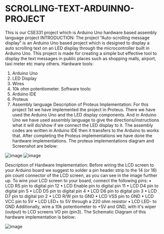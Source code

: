 # SCROLLING-TEXT-ARDUINNO-PROJECT
This is our CSE331 project which is Arduino Uno hardware based assembly language project
INTRODUCTION:
The project “Auto-scrolling message display” is an Arduino Uno based project which is designed to display a auto scrolling text on an LED display through the microcontroller built in Arduino Uno. This project is made for creating a simple but effective tool to display the text messages in public places such as shopping malls, airport, taxi meter etc many others.
Hardware tools:
1.	Arduino Uno
2.	LED Display
3.	Wires
4.	10k ohm potentiometer.
Software tools:
1.	Arduino IDE
2.	Proteus
3.	Assembly language
Description of Proteus Implementation:
For this project 1st we have implemented the project in Proteus. There we have used the Arduino Uno and the LED display components. And in Arduino Uno we have used assembly language to give the directions/instructions what it will do/show if we connect the LED display to it. The assembly codes are written in Arduino IDE then it transfers to the Arduino to works that.
 After completing the Proteus implementations we have done the hardware implementations.
The proteus implementations diagram and Screenshot are below:
 
![image](https://github.com/BushraOnika/SCROLLING-TEXT-ARDUINNO-PROJECT/assets/87435687/540f6493-60cf-47cd-88a1-1060bb74471a)
![image](https://github.com/BushraOnika/SCROLLING-TEXT-ARDUINNO-PROJECT/assets/87435687/9f5c0a59-d736-47cc-a35c-07359dd7ff6f)
 






Description of Hardware Implementation:
Before wiring the LCD screen to your Arduino board we suggest to solder a pin header strip to the 14 (or 16) pin count connector of the LCD screen, as you can see in the image further up.
To wire your LCD screen to your board, connect the following pins:
•	LCD RS pin to digital pin 12
•	LCD Enable pin to digital pin 11
•	LCD D4 pin to digital pin 5
•	LCD D5 pin to digital pin 4
•	LCD D6 pin to digital pin 3
•	LCD D7 pin to digital pin 2
•	LCD R/W pin to GND
•	LCD VSS pin to GND
•	LCD VCC pin to 5V
•	LCD LED+ to 5V through a 220 ohm resistor
•	LCD LED- to GND
Additionally, wire a 10k potentiometer to +5V and GND, with it's wiper (output) to LCD screens VO pin (pin3).
The Schematic Diagram of this hardware implementation is below:

 ![image](https://github.com/BushraOnika/SCROLLING-TEXT-ARDUINNO-PROJECT/assets/87435687/cab5df32-eee1-437b-94ad-902b224ba07c)




